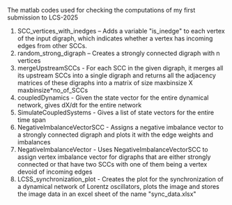 The matlab codes used for checking the computations of my first submission to LCS-2025
1) SCC_vertices_with_inedges – Adds a variable "is_inedge" to each vertex of the input digraph, which indicates whether a vertex has incoming edges from other SCCs.
2) random_strong_digraph – Creates a strongly connected digraph with n vertices
3) mergeUpstreamSCCs - For each SCC in the given digraph, it merges all its upstream SCCs into a single digraph and returns all the adjacency matrices of these digraphs into a matrix of size maxbinsize X maxbinsize*no_of_SCCs
4) coupledDynamics - Given the state vector for the entire dynamical network, gives dX/dt for the entire network
5) SimulateCoupledSystems -  Gives a list of state vectors for the entire time span
6) NegativeImbalanceVectorSCC - Assigns a negative imbalance vector to a strongly connected digraph and plots it with the edge weights and imbalances
7) NegativeImbalanceVector - Uses NegativeImbalanceVectorSCC to assign vertex imbalance vector for digraphs that are either strongly connected or that have two SCCs with one of them being a vertex devoid of incoming edges
8) LCSS_synchronization_plot - Creates the plot for the synchronization of a dynamical network of Lorentz oscillators, plots the image and stores the image data in an excel sheet of the name "sync_data.xlsx"
